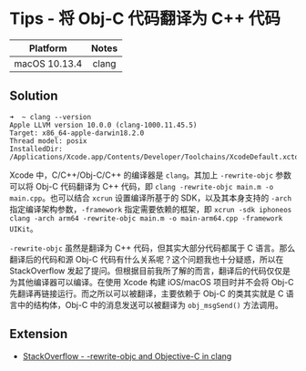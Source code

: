 # Tips - 将 Obj-C 代码翻译为 C++ 代码

| Platform | Notes |
|:-----:|:-----:|
| macOS 10.13.4 | clang |

## Solution

```
➜  ~ clang --version
Apple LLVM version 10.0.0 (clang-1000.11.45.5)
Target: x86_64-apple-darwin18.2.0
Thread model: posix
InstalledDir: /Applications/Xcode.app/Contents/Developer/Toolchains/XcodeDefault.xctoolchain/usr/bin
```

Xcode 中，C/C++/Obj-C/C++ 的编译器是 `clang`。其加上 `-rewrite-objc` 参数可以将 Obj-C 代码翻译为 C++ 代码，即 `clang -rewrite-objc main.m -o main.cpp`。也可以结合 `xcrun` 设置编译所基于的 SDK，以及其本身支持的 `-arch` 指定编译架构参数，`-framework` 指定需要依赖的框架，即 `xcrun -sdk iphoneos clang -arch arm64 -rewrite-objc main.m -o main-arm64.cpp -framework UIKit`。

`-rewrite-objc` 虽然是翻译为 C++ 代码，但其实大部分代码都属于 C 语言。那么翻译后的代码和源 Obj-C 代码有什么关系呢？这个问题我也十分疑惑，所以在 StackOverflow 发起了提问。但根据目前我所了解的而言，翻译后的代码仅仅是为其他编译器可以编译。在使用 Xcode 构建 iOS/macOS 项目时并不会将 Obj-C 先翻译再链接运行。而之所以可以被翻译，主要依赖于 Obj-C 的类其实就是 C 语言中的结构体，Obj-C 中的消息发送可以被翻译为 `obj_msgSend()` 方法调用。

## Extension

- [StackOverflow - -rewrite-objc and Objective-C in clang](https://stackoverflow.com/questions/44561285/rewrite-objc-and-objective-c-in-clang)